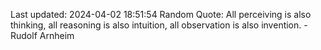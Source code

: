 Last updated: 2024-04-02 18:51:54
Random Quote: All perceiving is also thinking, all reasoning is also intuition, all observation is also invention. - Rudolf Arnheim